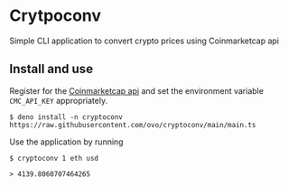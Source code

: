 # Crytpoconv

Simple CLI application to convert crypto prices using Coinmarketcap api

## Install and use

Register for the [Coinmarketcap api](https://coinmarketcap.com/api/) and set the environment variable `CMC_API_KEY` appropriately.

`$ deno install -n cryptoconv https://raw.githubusercontent.com/ovo/cryptoconv/main/main.ts`

Use the application by running

`$ cryptoconv 1 eth usd`

`> 4139.8060707464265`
